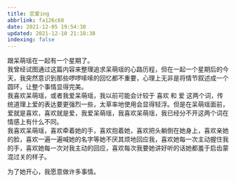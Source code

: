 ```yaml
---
title: 恋爱ing
abbrlink: fa126c68
date: 2021-12-05 19:54:38
updated: 2021-12-10 21:18:38
indexing: false
---
```


跟呆萌瑶在一起有一个星期了。  
我曾经试图通过这篇内容来整理追求呆萌瑶的心路历程，但在一起一个星期后的今天，我突然意识到那些啰啰嗦嗦的回忆都不重要，心理上无非是将情节叙述成一个圆环，让整个事情显得完美。  
我喜欢呆萌瑶，或者我爱呆萌瑶，我以前可能会计较于 喜欢 和 爱 这两个词，传统道理上爱的表达要更强烈一些，太草率地使用会显得轻浮。但是在呆萌瑶面前，爱就是喜欢，喜欢就是爱，我爱呆萌瑶，我喜欢呆萌瑶，我已经分不开这两个词在情感上有什么不同。  
我喜欢呆萌瑶，喜欢牵着她的手，喜欢抱着她，喜欢把头躺倒在她身上，喜欢亲她的脸，喜欢一遍一遍喊她的名字等她不厌其烦地回应我，喜欢她每一次主动握住我的手，喜欢她每一次对我主动的回应，喜欢每次我要她讲好听的话她都羞于启齿蒙混过关的样子。

为了她开心，我愿意做许多事情。
